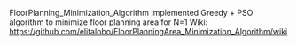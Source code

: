 
FloorPlanning_Minimization_Algorithm
Implemented Greedy + PSO algorithm to minimize floor planning area for N=1
Wiki: https://github.com/elitalobo/FloorPlanningArea_Minimization_Algorithm/wiki
